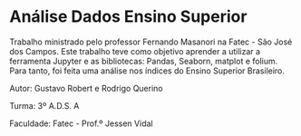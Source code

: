 # Análise Dados Ensino Superior

Trabalho ministrado pelo professor Fernando Masanori na Fatec - São José dos Campos. Este trabalho teve como objetivo aprender a utilizar a ferramenta Jupyter e as bibliotecas: Pandas, Seaborn, matplot e folium. Para tanto, foi feita uma análise nos índices do Ensino Superior Brasileiro.

Autor: Gustavo Robert e Rodrigo Querino

Turma: 3º A.D.S. A

Faculdade: Fatec - Prof.º Jessen Vidal
